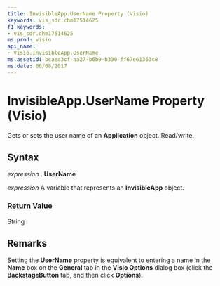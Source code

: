 ```yaml
---
title: InvisibleApp.UserName Property (Visio)
keywords: vis_sdr.chm17514625
f1_keywords:
- vis_sdr.chm17514625
ms.prod: visio
api_name:
- Visio.InvisibleApp.UserName
ms.assetid: bcaea3cf-aa27-b6b9-b330-ff67e61363c8
ms.date: 06/08/2017
---
```



# InvisibleApp.UserName Property (Visio)

Gets or sets the user name of an **Application** object. Read/write.


## Syntax

 _expression_ . **UserName**

 _expression_ A variable that represents an **InvisibleApp** object.


### Return Value

String


## Remarks

Setting the **UserName** property is equivalent to entering a name in the **Name** box on the **General** tab in the **Visio Options** dialog box (click the **BackstageButton** tab, and then click **Options**).


